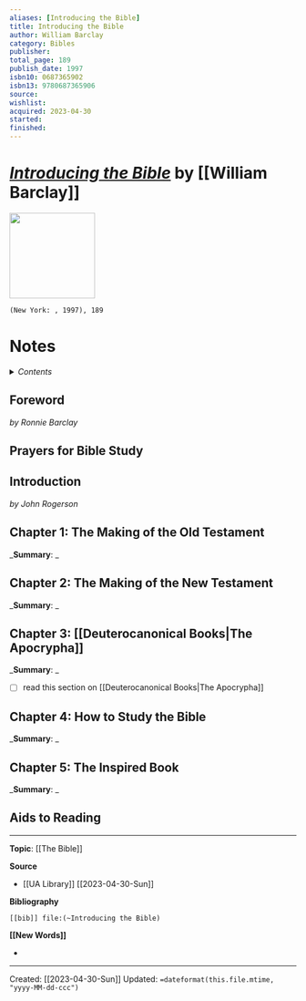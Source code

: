 ```yaml
---
aliases: [Introducing the Bible]
title: Introducing the Bible
author: William Barclay
category: Bibles
publisher: 
total_page: 189
publish_date: 1997
isbn10: 0687365902
isbn13: 9780687365906
source: 
wishlist: 
acquired: 2023-04-30
started: 
finished: 
---
```

# *[Introducing the Bible]()* by [[William Barclay]]

<img src="http://books.google.com/books/content?id=yyQOAAAACAAJ&printsec=frontcover&img=1&zoom=1&source=gbs_api" width=150>

`(New York: , 1997), 189`

# Notes

<details>
 <summary><i>Contents</i></summary>
<!-- MarkdownTOC autolink="true" -->

<!-- /MarkdownTOC -->
</details>


## Foreword
*by Ronnie Barclay*

## Prayers for Bible Study


## Introduction 
*by John Rogerson*


## Chapter 1: The Making of the Old Testament 
_**Summary**: _



## Chapter 2: The Making of the New Testament 
_**Summary**: _



## Chapter 3: [[Deuterocanonical Books|The Apocrypha]]
_**Summary**: _

- [ ] read this section on [[Deuterocanonical Books|The Apocrypha]] 


## Chapter 4: How to Study the Bible
_**Summary**: _



## Chapter 5: The Inspired Book
_**Summary**: _


## Aids to Reading


--- 
**Topic**: [[The Bible]]

**Source**
- [[UA Library]] [[2023-04-30-Sun]]

**Bibliography**

```query
[[bib]] file:(~Introducing the Bible)
```
 

**[[New Words]]**

- 

---
Created: [[2023-04-30-Sun]]
Updated: `=dateformat(this.file.mtime, "yyyy-MM-dd-ccc")`